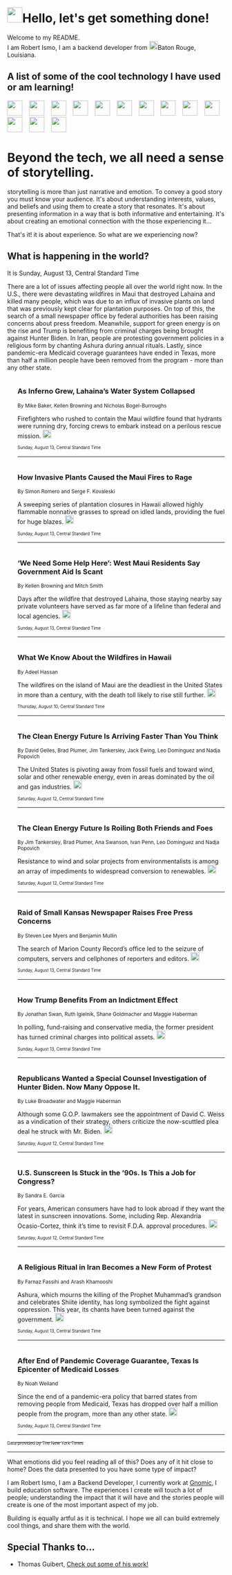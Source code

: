 <h1><img src="https://emojis.slackmojis.com/emojis/images/1643514375/3493/hot-coffee.gif?1643514375" width="35"/>Hello, let's get something done!</h1>

<p>Welcome to my README.<br/>
I am Robert Ismo, I am a backend developer from <img src="https://emojis.slackmojis.com/emojis/images/1638395689/50435/moulin_rouge.png?1638395689" width="20"/>Baton Rouge, Louisiana.</p>
<h2>A list of some of the cool technology I have used or am learning!</h2>
<p>
<img src="https://emojis.slackmojis.com/emojis/images/1643516091/21142/meow_bongotap.gif?1643516091" width="35" alt="">
<img src="https://img.shields.io/badge/Favorite%20Frontend%20Framework-SvelteKit-f83903" alt="">
<img src="https://img.shields.io/badge/Second%20Favorite-Vue-40b581" alt="">
<img src="https://img.shields.io/badge/Most%20Used%20Runtime-Nodejs-78b061" alt="">
<img src="https://emojis.slackmojis.com/emojis/images/1643517416/34482/fire.gif?1643517416" width="35" alt="">
<img src="https://img.shields.io/badge/Javascript%20But%20Better-Typescript-0078ca" alt="">
<img src="https://img.shields.io/badge/Favorite%20Language-Elixir-3e244d" alt="">
<img src="https://img.shields.io/badge/Containerize%20Everything-Docker-6ac9ef" alt="">
<img src="https://emojis.slackmojis.com/emojis/images/1643514596/5999/meow_party.gif?1643514596" width="35" alt="">
<img src="https://img.shields.io/badge/API%20Love%20Language-Graphql-de32a5" alt="">
<img src="https://img.shields.io/badge/Our%20Favorite%20Version%20Controller-Git-e94f33" alt="">
<img src="https://img.shields.io/badge/Favorite%20Database-Redis-d42d1d" alt="">
<img src="https://emojis.slackmojis.com/emojis/images/1643514559/5584/deployparrot.gif?1643514559" width="35" alt="">
<img src="https://img.shields.io/badge/Container%20Interstate-RabbitMQ-f66200" alt="">
<img src="https://img.shields.io/badge/Gotta%20Learn-Kubernetes-316adf" alt="">
<img src="https://img.shields.io/badge/Really%20Mature%20Now-WASM-654fef" alt="">
<img src="https://emojis.slackmojis.com/emojis/images/1666642497/61942/dance_vibe.gif?1666642497" width="35" alt="">
<img src="https://img.shields.io/badge/For%20My%20M1-ARM64-657d96" alt="">
<img src="https://img.shields.io/badge/Loving%20This%20So%20Much-TailwindCSS-17bcb5" alt="">
<img src="https://img.shields.io/badge/Cool%20Build%20Tool-Vite-f9cb24" alt="">
<img src="https://emojis.slackmojis.com/emojis/images/1669231376/62819/working-on-it.gif?1669231376" width="35" alt="">
<img src="https://img.shields.io/badge/Fun%20and%20Easy%20Database-MongoDB-5f8c49" alt="">
<img src="https://img.shields.io/badge/JS%20Life%20Support-NPM-c73737" alt="">
<img src="https://img.shields.io/badge/I%20Liked%20It-DynamoDB-0073b9" alt="">
<img src="https://emojis.slackmojis.com/emojis/images/1643514045/46/question.gif?1643514045" width="35" alt="">
<img src="https://img.shields.io/badge/cool-React-60d6f9" alt="">
<img src="https://img.shields.io/badge/Future%20Big%20Project-Lambda-f37e00" alt="">
<img src="https://img.shields.io/badge/NPM%20But%20Better-PNPM-f1aa07" alt="">
<img src="https://emojis.slackmojis.com/emojis/images/1643514943/9662/fbwow.gif?1643514943" width="35" alt="">
<img src="https://img.shields.io/badge/First%20Language-C-662079" alt="">
<img src="https://img.shields.io/badge/Where%20I%20Deploy%20Frontend-Vercel-000000" alt="">
<img src="https://img.shields.io/badge/Who%20Does%20not%20Want%20an%20App-Swift-f9492a" alt="">
<img src="https://emojis.slackmojis.com/emojis/images/1643514058/151/javascript.png?1643514058" width="35" alt="">
<img src="https://img.shields.io/badge/cool-Python-fbd542" alt="">
<img src="https://img.shields.io/badge/Favorite%20Something-Stripe-656cdc" alt="">
<img src="https://img.shields.io/badge/Of%20Course-HTML5-ed6327" alt="">
<img src="https://emojis.slackmojis.com/emojis/images/1660415405/60731/bomb.gif?1660415405" width="35" alt="">
<img src="https://img.shields.io/badge/hate-CSS-2964ec" alt="">
<img src="https://img.shields.io/badge/Learning-CircleCI-141215" alt="">
<img src="https://img.shields.io/badge/Learning-Rust-fbbb3b" alt="">
<img src="https://emojis.slackmojis.com/emojis/images/1660415397/60712/writing-hand.gif?1660415397" width="35" alt="">
<img src="https://img.shields.io/badge/Dev%20Browser%20of%20Choice-Firefox-cc4e26" alt="">
<img src="https://img.shields.io/badge/Recoverying%20From%20Windows-UNIX-1781e3" alt="">
<img src="https://img.shields.io/badge/LOVE-LogSeq-90c1c2" alt="">
<img src="https://emojis.slackmojis.com/emojis/images/1643514066/223/kirby.gif?1643514066" width="35" alt="">
<img src="https://img.shields.io/badge/Daily%20Driver-MacOS-e6e6e8" alt="">
<img src="https://img.shields.io/badge/Git%20Server-Github-000000" alt="">
<img src="https://img.shields.io/badge/enjoyable-EC2-f17428" alt="">
<img src="https://emojis.slackmojis.com/emojis/images/1643514239/2069/excited.gif?1643514239" width="35" alt="">
</p>
<h1>Beyond the tech, we all need a sense of storytelling.</h1>
<p>storytelling is more than just narrative and emotion. To convey a good story you must know your audience. It's about understanding interests, values, and beliefs and using them to create a story that resonates. It's about presenting information in a way that is both informative and entertaining. It's about creating an emotional connection with the those experiencing it...</p>
<p>That's it! it is about experience. So what are we experiencing now?</p>
<h2>What is happening in the world?</h2>
<p>It is Sunday, August 13, Central Standard Time</p>
<p>
There are a lot of issues affecting people all over the world right now. In the U.S., there were devastating wildfires in Maui that destroyed Lahaina and killed many people, which was due to an influx of invasive plants on land that was previously kept clear for plantation purposes. On top of this, the search of a small newspaper office by federal authorities has been raising concerns about press freedom. Meanwhile, support for green energy is on the rise and Trump is benefiting from criminal charges being brought against Hunter Biden. In Iran, people are protesting government policies in a religious form by chanting Ashura during annual rituals. Lastly, since pandemic-era Medicaid coverage guarantees have ended in Texas, more than half a million people have been removed from the program - more than any other state.</p>
<ol>
<img src="https://img.shields.io/badge/-us-blue" alt="">
<h3>As Inferno Grew, Lahaina’s Water System Collapsed</h3>
<sub>By Mike Baker, Kellen Browning and Nicholas Bogel-Burroughs</sub>
<p>Firefighters who rushed to contain the Maui wildfire found that hydrants were running dry, forcing crews to embark instead on a perilous rescue mission.  <a href="https://nyti.ms/3KDuncM"><img src="https://developer.nytimes.com/files/poweredby_nytimes_30b.png?v=1583354208352" height="20"></a></p>
<sub><sub>Sunday, August 13, Central Standard Time</sub></sub>
<hr/>
<img src="https://img.shields.io/badge/-us-blue" alt="">
<h3>How Invasive Plants Caused the Maui Fires to Rage</h3>
<sub>By Simon Romero and Serge F. Kovaleski</sub>
<p>A sweeping series of plantation closures in Hawaii allowed highly flammable nonnative grasses to spread on idled lands, providing the fuel for huge blazes.  <a href="https://nyti.ms/3OwmE1b"><img src="https://developer.nytimes.com/files/poweredby_nytimes_30b.png?v=1583354208352" height="20"></a></p>
<sub><sub>Sunday, August 13, Central Standard Time</sub></sub>
<hr/>
<img src="https://img.shields.io/badge/-us-blue" alt="">
<h3>‘We Need Some Help Here’: West Maui Residents Say Government Aid Is Scant</h3>
<sub>By Kellen Browning and Mitch Smith</sub>
<p>Days after the wildfire that destroyed Lahaina, those staying nearby say private volunteers have served as far more of a lifeline than federal and local agencies.  <a href="https://nyti.ms/3KD8lqH"><img src="https://developer.nytimes.com/files/poweredby_nytimes_30b.png?v=1583354208352" height="20"></a></p>
<sub><sub>Sunday, August 13, Central Standard Time</sub></sub>
<hr/>
<img src="https://img.shields.io/badge/-us-blue" alt="">
<h3>What We Know About the Wildfires in Hawaii</h3>
<sub>By Adeel Hassan</sub>
<p>The wildfires on the island of Maui are the deadliest in the United States in more than a century, with the death toll likely to rise still further.  <a href="https://nyti.ms/3KzrwS9"><img src="https://developer.nytimes.com/files/poweredby_nytimes_30b.png?v=1583354208352" height="20"></a></p>
<sub><sub>Thursday, August 10, Central Standard Time</sub></sub>
<hr/>
<img src="https://img.shields.io/badge/-climate-blue" alt="">
<h3>The Clean Energy Future Is Arriving Faster Than You Think</h3>
<sub>By David Gelles, Brad Plumer, Jim Tankersley, Jack Ewing, Leo Dominguez and Nadja Popovich</sub>
<p>The United States is pivoting away from fossil fuels and toward wind, solar and other renewable energy, even in areas dominated by the oil and gas industries.  <a href="https://nyti.ms/3QCYoNF"><img src="https://developer.nytimes.com/files/poweredby_nytimes_30b.png?v=1583354208352" height="20"></a></p>
<sub><sub>Saturday, August 12, Central Standard Time</sub></sub>
<hr/>
<img src="https://img.shields.io/badge/-climate-blue" alt="">
<h3>The Clean Energy Future Is Roiling Both Friends and Foes</h3>
<sub>By Jim Tankersley, Brad Plumer, Ana Swanson, Ivan Penn, Leo Dominguez and Nadja Popovich</sub>
<p>Resistance to wind and solar projects from environmentalists is among an array of impediments to widespread conversion to renewables.  <a href="https://nyti.ms/3DUF5b4"><img src="https://developer.nytimes.com/files/poweredby_nytimes_30b.png?v=1583354208352" height="20"></a></p>
<sub><sub>Saturday, August 12, Central Standard Time</sub></sub>
<hr/>
<img src="https://img.shields.io/badge/-business-blue" alt="">
<h3>Raid of Small Kansas Newspaper Raises Free Press Concerns</h3>
<sub>By Steven Lee Myers and Benjamin Mullin</sub>
<p>The search of Marion County Record’s office led to the seizure of computers, servers and cellphones of reporters and editors.  <a href="https://nyti.ms/448FWiU"><img src="https://developer.nytimes.com/files/poweredby_nytimes_30b.png?v=1583354208352" height="20"></a></p>
<sub><sub>Sunday, August 13, Central Standard Time</sub></sub>
<hr/>
<img src="https://img.shields.io/badge/-us-blue" alt="">
<h3>How Trump Benefits From an Indictment Effect</h3>
<sub>By Jonathan Swan, Ruth Igielnik, Shane Goldmacher and Maggie Haberman</sub>
<p>In polling, fund-raising and conservative media, the former president has turned criminal charges into political assets.  <a href="https://nyti.ms/3KFw7Ca"><img src="https://developer.nytimes.com/files/poweredby_nytimes_30b.png?v=1583354208352" height="20"></a></p>
<sub><sub>Sunday, August 13, Central Standard Time</sub></sub>
<hr/>
<img src="https://img.shields.io/badge/-us-blue" alt="">
<h3>Republicans Wanted a Special Counsel Investigation of Hunter Biden. Now Many Oppose It.</h3>
<sub>By Luke Broadwater and Maggie Haberman</sub>
<p>Although some G.O.P. lawmakers see the appointment of David C. Weiss as a vindication of their strategy, others criticize the now-scuttled plea deal he struck with Mr. Biden.  <a href="https://nyti.ms/47ueQph"><img src="https://developer.nytimes.com/files/poweredby_nytimes_30b.png?v=1583354208352" height="20"></a></p>
<sub><sub>Saturday, August 12, Central Standard Time</sub></sub>
<hr/>
<img src="https://img.shields.io/badge/-style-blue" alt="">
<h3>U.S. Sunscreen Is Stuck in the ’90s. Is This a Job for Congress?</h3>
<sub>By Sandra E. Garcia</sub>
<p>For years, American consumers have had to look abroad if they want the latest in sunscreen innovations. Some, including Rep. Alexandria Ocasio-Cortez, think it’s time to revisit F.D.A. approval procedures.  <a href="https://nyti.ms/45pCBNv"><img src="https://developer.nytimes.com/files/poweredby_nytimes_30b.png?v=1583354208352" height="20"></a></p>
<sub><sub>Saturday, August 12, Central Standard Time</sub></sub>
<hr/>
<img src="https://img.shields.io/badge/-world-blue" alt="">
<h3>A Religious Ritual in Iran Becomes a New Form of Protest</h3>
<sub>By Farnaz Fassihi and Arash Khamooshi</sub>
<p>Ashura, which mourns the killing of the Prophet Muhammad’s grandson and celebrates Shiite identity, has long symbolized the fight against oppression. This year, its chants have been turned against the government.  <a href="https://nyti.ms/3KyI3WA"><img src="https://developer.nytimes.com/files/poweredby_nytimes_30b.png?v=1583354208352" height="20"></a></p>
<sub><sub>Sunday, August 13, Central Standard Time</sub></sub>
<hr/>
<img src="https://img.shields.io/badge/-us-blue" alt="">
<h3>After End of Pandemic Coverage Guarantee, Texas Is Epicenter of Medicaid Losses</h3>
<sub>By Noah Weiland</sub>
<p>Since the end of a pandemic-era policy that barred states from removing people from Medicaid, Texas has dropped over half a million people from the program, more than any other state.  <a href="https://nyti.ms/3OwQZwE"><img src="https://developer.nytimes.com/files/poweredby_nytimes_30b.png?v=1583354208352" height="20"></a></p>
<sub><sub>Sunday, August 13, Central Standard Time</sub></sub>
<hr/>
</ol>
<a href="https://developer.nytimes.com"><sub><sub>Data provided by The New York Times</sub></sub></a>
<hr/>
<p>What emotions did you feel reading all of this? Does any of it hit close to home? Does the data presented to you have some type of impact?</p>
<p>I am Robert Ismo, I am a Backend Developer, I currently work at <a href="https://gnomic.education/">Gnomic</a>, I build education software. The experiences I create will touch a lot of people; understanding the impact that it will have and the stories people will create is one of the most important aspect of my job.</p>
<p>Building is equally artful as it is technical. I hope we all can build extremely cool things, and share them with the world.</p>
<h2>Special Thanks to...</h2>
<ul>
<li>Thomas Guibert, <a href="https://github.com/thmsgbrt/thmsgbrt">Check out some of his work!</a></li>
</ul>